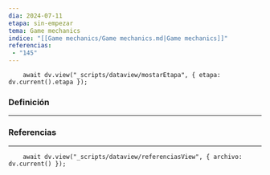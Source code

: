 ```yaml
---
dia: 2024-07-11
etapa: sin-empezar
tema: Game mechanics
indice: "[[Game mechanics/Game mechanics.md|Game mechanics]]"
referencias: 
 - "145"
---
```

```dataviewjs
	await dv.view("_scripts/dataview/mostarEtapa", { etapa: dv.current().etapa });
```
### Definición
---




### Referencias
---
```dataviewjs
	await dv.view("_scripts/dataview/referenciasView", { archivo: dv.current() });
```